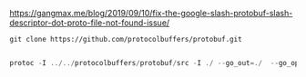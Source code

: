 
https://gangmax.me/blog/2019/09/10/fix-the-google-slash-protobuf-slash-descriptor-dot-proto-file-not-found-issue/

```
git clone https://github.com/protocolbuffers/protobuf.git

```

```powershell

protoc -I ../../protocolbuffers/protobuf/src -I ./ --go_out=./  --go_opt=paths=source_relative --go-grpc_out=./ --go-grpc_opt=paths=source_relative  helloworld/helloworld.proto 

```
